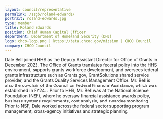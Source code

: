 ```yaml
---
layout: council/representative
permalink: /ssgb/roland-edwards/
portrait: roland-edwards.jpg
type: member
title: Roland Edwards
position: Chief Human Capital Officer 
department: Department of Homeland Security (DHS) 
logo: chco-logo.png | https://beta.chcoc.gov/mission | CHCO Council 
company: CHCO Council 
---
```


Dale Bell joined HHS as the Deputy Assistant Director for Office of Grants in December 2022.  The Office of Grants translates federal policy into the HHS environment, supports grants workforce development, and oversees federal grants infrastructure such as Grants.gov, GrantSolutions shared service provider, and the Grants Quality Services Management Office.  Mr. Bell is also the co-chair of the Council on Federal Financial Assistance, which was established in FY24.  . Prior to HHS, Mr. Bell was at the National Science Foundation (NSF), where he oversaw financial assistance awards  policy, business systems requirements, cost analysis, and awardee monitoring.  Prior to NSF, Dale worked across the federal sector supporting program management, cross-agency initiatives and strategic planning.